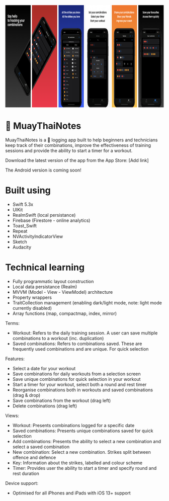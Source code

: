<img src="https://github.com/sumairzamir/MuayThaiNotesApp/blob/master/MuayThaiNotes_AppStore_Screenshots.png" width="1200" height="325">

# :boxing_glove: MuayThaiNotes
MuayThaiNotes is a :boxing_glove: logging app built to help beginners and technicians keep track of their combinations, improve the effectiveness of training sessions and provide the ability to start a timer for a workout.

Download the latest version of the app from the App Store: [Add link]

The Android version is coming soon!

# Built using
- Swift 5.3x
- UIKit
- RealmSwift (local persistance)
- Firebase (Firestore - online analytics)
- Toast_Swift
- Repeat
- NVActivityIndicatorView
- Sketch
- Audacity

# Technical learning
- Fully programmatic layout construction
- Local data persistance (Realm)
- MVVM (Model - View - ViewModel) architecture
- Property wrappers
- TraitCollection management (enabling dark/light mode, note: light mode currently disabled)
- Array functions (map, compactmap, index, mirror)

Terms: 
- Workout: Refers to the daily training session. A user can save multiple combinations to a workout (inc. duplication)
- Saved combinations: Refers to combinations saved. These are frequently used combinations and are unique. For quick selection

Features:
- Select a date for your workout
- Save combinations for daily workouts from a selection screen
- Save unique combinations for quick selection in your workout
- Start a timer for your workout, select both a round and rest timer
- Reorganise combinations both in workouts and saved combinations (drag & drop)
- Save combinations from the workout (drag left)
- Delete combinations (drag left)

Views:
- Workout: Presents combinations logged for a specific date
- Saved combinations: Presents unique combinations saved for quick selection
- Add combinations: Presents the ability to select a new combination and select a saved combination
- New combination: Select a new combination. Strikes split between offence and defence
- Key: Information about the strikes, labelled and colour scheme
- Timer: Provides user the ability to start a timer and specify round and rest duration

Device support:
- Optimised for all iPhones and iPads with iOS 13+ support
